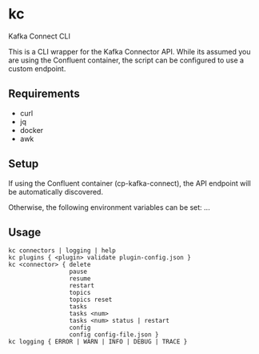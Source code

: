 # kc
Kafka Connect CLI

This is a CLI wrapper for the Kafka Connector API. While its assumed you are using the Confluent container, the script can be configured to use a custom endpoint.

## Requirements
- curl
- jq
- docker
- awk

## Setup

If using the Confluent container (cp-kafka-connect), the API endpoint will be automatically discovered.

Otherwise, the following environment variables can be set:
...


## Usage
```
kc connectors | logging | help
kc plugins { <plugin> validate plugin-config.json }
kc <connector> { delete
                 pause
                 resume
                 restart
                 topics
                 topics reset
                 tasks
                 tasks <num>
                 tasks <num> status | restart
                 config
                 config config-file.json }
kc logging { ERROR | WARN | INFO | DEBUG | TRACE }
```